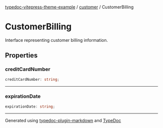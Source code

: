 [typedoc-vitepress-theme-example](../../index.md) / [customer](../index.md) / CustomerBilling

# CustomerBilling

Interface representing customer billing information.

## Properties

### creditCardNumber

```ts
creditCardNumber: string;
```

***

### expirationDate

```ts
expirationDate: string;
```

***

Generated using [typedoc-plugin-markdown](https://www.npmjs.com/package/typedoc-plugin-markdown) and [TypeDoc](https://typedoc.org/)
